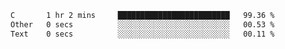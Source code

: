 
<!--START_SECTION:waka-->

```txt
C       1 hr 2 mins     █████████████████████████   99.36 %
Other   0 secs          ░░░░░░░░░░░░░░░░░░░░░░░░░   00.53 %
Text    0 secs          ░░░░░░░░░░░░░░░░░░░░░░░░░   00.11 %
```

<!--END_SECTION:waka-->
